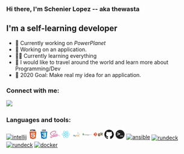### Hi there, I'm Schenier Lopez -- aka thewasta

## I'm a self-learning developer
- 💼 Currently working on _PowerPlanet_
- 🔭 Working on an application.
- ✍🏽 Currently learning everything
- ‍✈ I would like to travel around the world and learn more about Programming/Dev
- 🥅 2020 Goal: Make real my idea for an application.

### Connect with me:
[<img src="https://image.flaticon.com/icons/svg/174/174857.svg" width="25px">](https://www.linkedin.com/in/schenier-aldair-l%C3%B3pez-uriarte-24700b132/)

### Languages and tools:
[<img src="https://icon-library.com/images/intellij-idea-icon/intellij-idea-icon-6.jpg" width="25px" alt="intellij" />](https://www.jetbrains.com/)
[<img src="https://raw.githubusercontent.com/github/explore/80688e429a7d4ef2fca1e82350fe8e3517d3494d/topics/html/html.png" width="25px" alt="html">](https://developer.mozilla.org/es/docs/Web/HTML)
[<img src="https://raw.githubusercontent.com/github/explore/80688e429a7d4ef2fca1e82350fe8e3517d3494d/topics/css/css.png" width="25px" alt="css" >](https://desarrolloweb.com/manuales/css3.html)
[<img src="https://raw.githubusercontent.com/github/explore/80688e429a7d4ef2fca1e82350fe8e3517d3494d/topics/sass/sass.png" width="25px" alt="sass">](https://sass-lang.com/)
[<img src="https://raw.githubusercontent.com/github/explore/80688e429a7d4ef2fca1e82350fe8e3517d3494d/topics/react/react.png" width="25px" alt="reactjs">](https://es.reactjs.org/)
[<img src="https://raw.githubusercontent.com/github/explore/80688e429a7d4ef2fca1e82350fe8e3517d3494d/topics/mysql/mysql.png" width="25px" alt="mysql">]()
[<img src="https://raw.githubusercontent.com/github/explore/80688e429a7d4ef2fca1e82350fe8e3517d3494d/topics/mongodb/mongodb.png" width="25px" alt="mongodb" >]()
[<img src="https://raw.githubusercontent.com/github/explore/80688e429a7d4ef2fca1e82350fe8e3517d3494d/topics/git/git.png" width="25px" alt="git">]()
[<img src="https://raw.githubusercontent.com/github/explore/78df643247d429f6cc873026c0622819ad797942/topics/github/github.png" width="25px" alt="github">]()
[<img src="https://raw.githubusercontent.com/github/explore/80688e429a7d4ef2fca1e82350fe8e3517d3494d/topics/terminal/terminal.png" width="25px" alt="terminal">]()
[<img src="https://w0.pngwave.com/png/47/29/ansible-devops-toolchain-software-deployment-triangle-logo-beta-png-clip-art.png" width="25px" alt="ansible" >](https://www.ansible.com/)
[<img src="https://cdn.worldvectorlogo.com/logos/rundeck.svg" align="center" width="25px" alt="rundeck">](https://www.rundeck.com/open-source)
[<img src="https://flutterappdev.com/wp-content/uploads/2019/01/Screen-Shot-2019-01-25-at-12.54.42-PM-768x449.png" align="center" width="25px" alt="rundeck">](https://flutter-es.io/)
[<img src="https://www.docker.com/sites/default/files/d8/styles/role_icon/public/2019-07/horizontal-logo-monochromatic-white.png?itok=SBlK2TGU" align="center" width="25px" alt="docker">](https://www.docker.com/)

